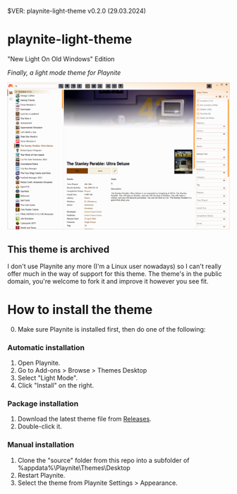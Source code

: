 $VER: playnite-light-theme v0.2.0 (29.03.2024)

# playnite-light-theme
"New Light On Old Windows" Edition

*Finally, a light mode theme for Playnite*

![Screenshot of Playnite running with the light mode theme](https://raw.githubusercontent.com/CalAlaera/playnite-light-theme/default/support/Screenie_0_1_0.png)


## This theme is archived
I don't use Playnite any more (I'm a Linux user nowadays) so I can't really offer much in the way of support for this theme. The theme's in the public domain, you're welcome to fork it and improve it however you see fit.

# How to install the theme
0. Make sure Playnite is installed first, then do one of the following:

### Automatic installation
1. Open Playnite.
2. Go to Add-ons > Browse > Themes Desktop
3. Select "Light Mode".
4. Click "Install" on the right.

### Package installation
1. Download the latest theme file from [Releases](https://github.com/CalAlaera/playnite-light-theme/releases/latest).
2. Double-click it.

### Manual installation
1. Clone the "source" folder from this repo into a subfolder of %appdata%\Playnite\Themes\Desktop
2. Restart Playnite.
3. Select the theme from Playnite Settings > Appearance.
